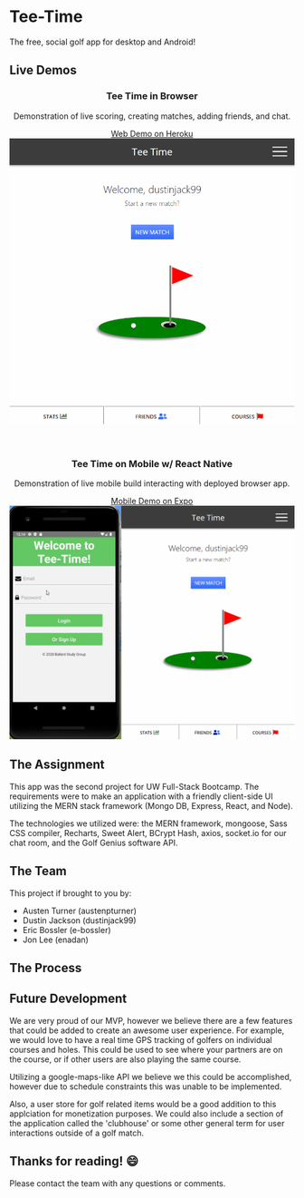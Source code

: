 # Tee-Time

The free, social golf app for desktop and Android!

## Live Demos

<h3 align="center">Tee Time in Browser</h3>
<p align="center">Demonstration of live scoring, creating matches, adding friends, and chat.</p>

<div align="center">
  <a target="_blank" href="https://tee-time-seattle.herokuapp.com/">Web Demo on Heroku</a>
</div>
<div align="center">
  <img src="./tee-time-demo.gif" />
</div>

<br>
<br>

<h3 align="center">Tee Time on Mobile w/ React Native</h3>
<p align="center">Demonstration of live mobile build interacting with deployed browser app.</p>

<div align="center">
  <a target="_blank" href="https://expo.io/@dustinjack99/tee-time">Mobile Demo on Expo</a>
</div>
<div align="center">
  <img src="./tee-time-nat-demo.gif" />
</div>


## The Assignment
This app was the second project for UW Full-Stack Bootcamp. The requirements were to make an application with a friendly client-side UI utilizing the MERN stack framework (Mongo DB, Express, React, and Node). 

The technologies we utilized were: the MERN framework, mongoose, Sass CSS compiler, Recharts, Sweet Alert, BCrypt Hash, axios, socket.io for our chat room, and the Golf Genius software API. 

## The Team
This project if brought to you by:

- Austen Turner (austenpturner)
- Dustin Jackson (dustinjack99)
- Eric Bossler (e-bossler)
- Jon Lee (enadan)

## The Process
<!-- We started the project using some starter code given to us. The started code included Passport and Sequelize ORM. Passport is used to authenticate our users and save their passwords safely using bcrpyt and hashing. The started code used jQuery to route to a login and signup page, however since we prefer using vanilla JavaScipt we re-wrote all the jQuery get and post requests in regular JS. 


Using MySQL we made a database and two tables, one for Users and one for Ducks. The User's model was already in the starter code, so all we needed to do was add a Ducks model and create datatypes and validation for the column values. Once we were able to register and save user's to the user model and our database, we added a ducklist and playground page so we could begin adding our ducks. Users can have multiple ducks, but ducks can only belong to one user so we used a duckId value to join the two tables. With the models joined, users were able to access their saved ducks on the ducklist page when they login, or make a new ducks. We used handlebars for the ducklist and playground pages to render the user's ducks.

The get and post routes for the app were the most difficult part of the project. We split our routes up into html-routes, api-routes and duck-routes. The duck-routes are used to update the Duck model when the user interacts with the duck in the playground. Each time a user clicks a button on the game controllers to ineract with their duck a post request is made, sending updated information to the database and saving a new value for the duck.

The duck is made of pure CSS and is animated using animate.css. We decided to use Sass for writting and organizing our styles. This was helpful to break up the page styles into multiple files and save colors for re-use.

When the user interacts with the duck, the duck gets hungry! However, the user only starts with a certain amount of duckbucks and duckfood. When the user is out of food and bucks they are redirected to a duckbucks page where they can choose to buy more duckbucks using PayPal. This takes the user to a PayPal sandbox where they can purchase duckbucks. After their purchase, they are taken back to the playground where they can continue to play with their duck. -->

## Future Development
We are very proud of our MVP, however we believe there are a few features that could be added to create an awesome user experience. For example, we would love to have a real time GPS tracking of golfers on individual courses and holes. This could be used to see where your partners are on the course, or if other users are also playing the same course. 

Utilizing a google-maps-like API we believe we this could be accomplished, however due to schedule constraints this was unable to be implemented.

Also, a user store for golf related items would be a good addition to this applciation for monetization purposes. We could also include a section of the application called the 'clubhouse' or some other general term for user interactions outside of a golf match. 

## Thanks for reading! :smile:
Please contact the team with any questions or comments.
